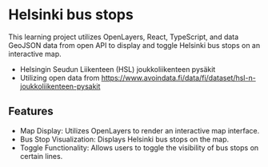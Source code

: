 # Helsinki bus stops

This learning project utilizes OpenLayers, React, TypeScript, and data GeoJSON data from open API to display and toggle Helsinki bus stops on an interactive map.

- Helsingin Seudun Liikenteen (HSL) joukkoliikenteen pysäkit
- Utilizing open data from https://www.avoindata.fi/data/fi/dataset/hsl-n-joukkoliikenteen-pysakit

## Features
- Map Display: Utilizes OpenLayers to render an interactive map interface.
- Bus Stop Visualization: Displays Helsinki bus stops on the map.
- Toggle Functionality: Allows users to toggle the visibility of bus stops on certain lines.
